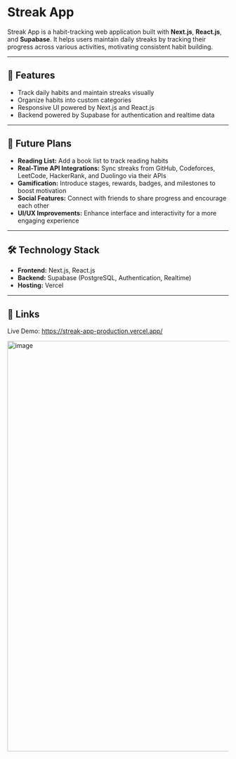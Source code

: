 # Streak App

Streak App is a habit-tracking web application built with **Next.js**, **React.js**, and **Supabase**. It helps users maintain daily streaks by tracking their progress across various activities, motivating consistent habit building.

---

## 🚀 Features

- Track daily habits and maintain streaks visually
- Organize habits into custom categories
- Responsive UI powered by Next.js and React.js
- Backend powered by Supabase for authentication and realtime data

---

## 🌱 Future Plans

- **Reading List:** Add a book list to track reading habits  
- **Real-Time API Integrations:** Sync streaks from GitHub, Codeforces, LeetCode, HackerRank, and Duolingo via their APIs  
- **Gamification:** Introduce stages, rewards, badges, and milestones to boost motivation  
- **Social Features:** Connect with friends to share progress and encourage each other  
- **UI/UX Improvements:** Enhance interface and interactivity for a more engaging experience

---

## 🛠 Technology Stack

- **Frontend:** Next.js, React.js  
- **Backend:** Supabase (PostgreSQL, Authentication, Realtime)  
- **Hosting:** Vercel  

---

## 🔗 Links
Live Demo: https://streak-app-production.vercel.app/

<img width="1296" height="933" alt="image" src="https://github.com/user-attachments/assets/9d977724-628e-47f3-83a2-fde3c3d87316" />
